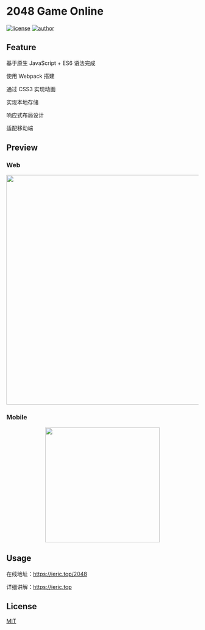 # 2048 Game Online

[![license](https://img.shields.io/badge/license-MIT-blue)](./LICENSE) [![author](https://img.shields.io/badge/author-Eric-orange)](https://github.com/xxeric)

## Feature

基于原生  JavaScript + ES6 语法完成

使用 Webpack 搭建

通过 CSS3 实现动画

实现本地存储

响应式布局设计

适配移动端

## Preview

### Web

<div align=center><img src="https://gitee.com/xxeric/blog/raw/master/img/204801.jpg" width="600">
</div>


### Mobile

<div align=center>
  <img src="https://gitee.com/xxeric/blog/raw/master/img/204802.png" width="300">
</div>


## Usage

在线地址：https://ieric.top/2048

详细讲解：https://ieric.top

## License

[MIT](./LICENSE)
